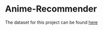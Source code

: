 # Anime-Recommender

The dataset for this project can be found  [here](https://www.kaggle.com/datasets/dbdmobile/myanimelist-dataset)
